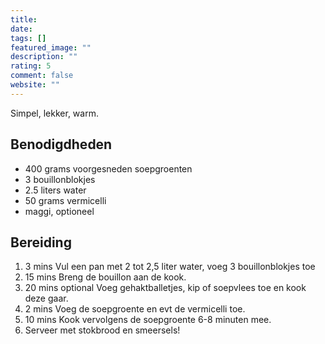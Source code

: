 ```yaml
---
title: 
date: 
tags: []
featured_image: ""
description: ""
rating: 5
comment: false
website: ""
---
```


Simpel, lekker, warm.

## Benodigdheden

-   400 grams  voorgesneden soepgroenten 
-   3  bouillonblokjes 
-   2.5 liters  water 
-   50 grams  vermicelli 
-   maggi, optioneel 

## Bereiding

1.  3 mins  Vul een pan met 2 tot 2,5 liter water, voeg 3 bouillonblokjes toe 
2.  15 mins  Breng de bouillon aan de kook. 
3.  20 mins  optional  Voeg gehaktballetjes, kip of soepvlees toe en kook deze gaar. 
4.  2 mins  Voeg de soepgroente en evt de vermicelli toe. 
5.  10 mins  Kook vervolgens de soepgroente 6-8 minuten mee. 
6.  Serveer met stokbrood en smeersels!